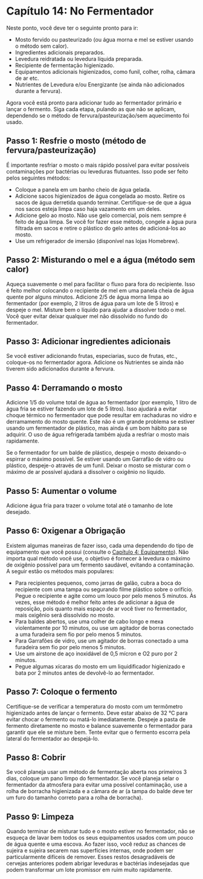 # Capítulo 14: No Fermentador

Neste ponto, você deve ter o seguinte pronto para ir:

- Mosto fervido ou pasteurizado (ou água morna e mel se estiver usando o método sem calor).
- Ingredientes adicionais preparados.
- Levedura reidratada ou levedura líquida preparada.
- Recipiente de fermentação higienizado.
- Equipamentos adicionais higienizados, como funil, colher, rolha, câmara de ar etc.
- Nutrientes de Levedura e/ou Energizante (se ainda não adicionados durante a fervura).

Agora você está pronto para adicionar tudo ao fermentador primário e lançar o fermento. Siga cada etapa, pulando as que não se aplicam, dependendo se o método de fervura/pasteurização/sem aquecimento foi usado.

## Passo 1: Resfrie o mosto (método de fervura/pasteurização)

É importante resfriar o mosto o mais rápido possível para evitar possíveis contaminações por bactérias ou leveduras flutuantes. Isso pode ser feito pelos seguintes métodos:

- Coloque a panela em um banho cheio de água gelada.
- Adicione sacos higienizados de água congelada ao mosto. Retire os sacos de água derretida quando terminar. Certifique-se de que a água nos sacos esteja limpa caso haja vazamento em um deles.
- Adicione gelo ao mosto. Não use gelo comercial, pois nem sempre é feito de água limpa. Se você for fazer esse método, congele a água pura filtrada em sacos e retire o plástico do gelo antes de adicioná-los ao mosto.
- Use um refrigerador de imersão (disponível nas lojas Homebrew).

## Passo 2: Misturando o mel e a água (método sem calor)

Aqueça suavemente o mel para facilitar o fluxo para fora do recipiente. Isso é feito melhor colocando o recipiente de mel em uma panela cheia de água quente por alguns minutos. Adicione 2/5 de água morna limpa ao fermentador (por exemplo, 2 litros de água para um lote de 5 litros) e despeje o mel. Misture bem o líquido para ajudar a dissolver todo o mel. Você quer evitar deixar qualquer mel não dissolvido no fundo do fermentador.

## Passo 3: Adicionar ingredientes adicionais

Se você estiver adicionando frutas, especiarias, suco de frutas, etc., coloque-os no fermentador agora. Adicione os Nutrientes se ainda não tiverem sido adicionados durante a fervura.

## Passo 4: Derramando o mosto

Adicione 1/5 do volume total de água ao fermentador (por exemplo, 1 litro de água fria se estiver fazendo um lote de 5 litros). Isso ajudará a evitar choque térmico no fermentador que pode resultar em rachaduras no vidro e derramamento do mosto quente. Este não é um grande problema se estiver usando um fermentador de plástico, mas ainda é um bom hábito para se adquirir. O uso de água refrigerada também ajuda a resfriar o mosto mais rapidamente.

Se o fermentador for um balde de plástico, despeje o mosto deixando-o espirrar o máximo possível. Se estiver usando um Garrafão de vidro ou plástico, despeje-o através de um funil. Deixar o mosto se misturar com o máximo de ar possível ajudará a dissolver o oxigênio no líquido.

## Passo 5: Aumentar o volume

Adicione água fria para trazer o volume total até o tamanho de lote desejado.

## Passo 6: Oxigenar a Obrigação

Existem algumas maneiras de fazer isso, cada uma dependendo do tipo de equipamento que você possui (consulte o [Capítulo 4: Equipamento](4-equipment.md)). Não importa qual método você use, o objetivo é fornecer à levedura o máximo de oxigênio possível para um fermento saudável, evitando a contaminação. A seguir estão os métodos mais populares:

- Para recipientes pequenos, como jarras de galão, cubra a boca do recipiente com uma tampa ou segurando filme plástico sobre o orifício. Pegue o recipiente e agite como um louco por pelo menos 5 minutos. Às vezes, esse método é melhor feito antes de adicionar a água de reposição, pois quanto mais espaço de ar você tiver no fermentador, mais oxigênio será dissolvido no mosto.
- Para baldes abertos, use uma colher de cabo longo e mexa violentamente por 10 minutos, ou use um agitador de borras conectado a uma furadeira sem fio por pelo menos 5 minutos.
- Para Garrafões de vidro, use um agitador de borras conectado a uma furadeira sem fio por pelo menos 5 minutos.
- Use um airstone de aço inoxidável de 0,5 mícron e O2 puro por 2 minutos.
- Pegue algumas xícaras do mosto em um liquidificador higienizado e bata por 2 minutos antes de devolvê-lo ao fermentador.

## Passo 7: Coloque o fermento

Certifique-se de verificar a temperatura do mosto com um termômetro higienizado antes de lançar o fermento. Deve estar abaixo de 32 °C para evitar chocar o fermento ou matá-lo imediatamente. Despeje a pasta de fermento diretamente no mosto e balance suavemente o fermentador para garantir que ele se misture bem. Tente evitar que o fermento escorra pela lateral do fermentador ao despejá-lo.

## Passo 8: Cobrir

Se você planeja usar um método de fermentação aberta nos primeiros 3 dias, coloque um pano limpo do fermentador. Se você planeja selar o fermentador da atmosfera para evitar uma possível contaminação, use a rolha de borracha higienizada e a câmara de ar (a tampa do balde deve ter um furo do tamanho correto para a rolha de borracha).

## Passo 9: Limpeza

Quando terminar de misturar tudo e o mosto estiver no fermentador, não se esqueça de lavar bem todos os seus equipamentos usados com um pouco de água quente e uma escova. Ao fazer isso, você reduz as chances de sujeira e sujeira secarem nas superfícies internas, onde podem ser particularmente difíceis de remover. Esses restos desagradáveis de cervejas anteriores podem abrigar leveduras e bactérias indesejadas que podem transformar um lote promissor em ruim muito rapidamente.
